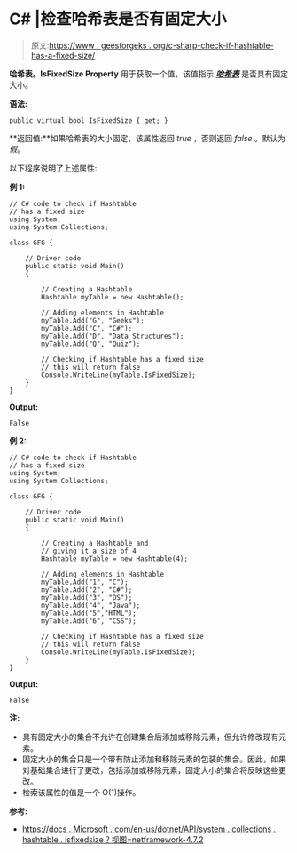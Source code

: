 # C# |检查哈希表是否有固定大小

> 原文:[https://www . geesforgeks . org/c-sharp-check-if-hashtable-has-a-fixed-size/](https://www.geeksforgeeks.org/c-sharp-check-if-hashtable-has-a-fixed-size/)

**哈希表。IsFixedSize Property** 用于获取一个值，该值指示 ***[哈希表](https://www.geeksforgeeks.org/c-hashtable-class/)*** 是否具有固定大小。

**语法:**

```
public virtual bool IsFixedSize { get; }
```

**返回值:**如果哈希表的大小固定，该属性返回 *true* ，否则返回 *false* 。默认为*假*。

以下程序说明了上述属性:

**例 1:**

```
// C# code to check if Hashtable
// has a fixed size
using System;
using System.Collections;

class GFG {

    // Driver code
    public static void Main()
    {

        // Creating a Hashtable
        Hashtable myTable = new Hashtable();

        // Adding elements in Hashtable
        myTable.Add("G", "Geeks");
        myTable.Add("C", "C#");
        myTable.Add("D", "Data Structures");
        myTable.Add("Q", "Quiz");

        // Checking if Hashtable has a fixed size
        // this will return false
        Console.WriteLine(myTable.IsFixedSize);
    }
}
```

**Output:**

```
False

```

**例 2:**

```
// C# code to check if Hashtable
// has a fixed size
using System;
using System.Collections;

class GFG {

    // Driver code
    public static void Main()
    {

        // Creating a Hashtable and 
        // giving it a size of 4
        Hashtable myTable = new Hashtable(4);

        // Adding elements in Hashtable
        myTable.Add("1", "C");
        myTable.Add("2", "C#");
        myTable.Add("3", "DS");
        myTable.Add("4", "Java");
        myTable.Add("5","HTML");
        myTable.Add("6", "CSS");

        // Checking if Hashtable has a fixed size
        // this will return false
        Console.WriteLine(myTable.IsFixedSize);
    }
}
```

**Output:**

```
False

```

**注:**

*   具有固定大小的集合不允许在创建集合后添加或移除元素，但允许修改现有元素。
*   固定大小的集合只是一个带有防止添加和移除元素的包装的集合。因此，如果对基础集合进行了更改，包括添加或移除元素，固定大小的集合将反映这些更改。
*   检索该属性的值是一个 O(1)操作。

**参考:**

*   [https://docs . Microsoft . com/en-us/dotnet/API/system . collections . hashtable . isfixedsize？视图=netframework-4.7.2](https://docs.microsoft.com/en-us/dotnet/api/system.collections.hashtable.isfixedsize?view=netframework-4.7.2)